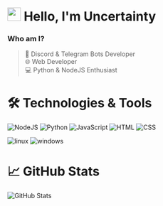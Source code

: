 # <img src="https://media.giphy.com/media/hvRJCLFzcasrR4ia7z/giphy.gif" width="30px"> Hello, I'm Uncertainty
  
  ### Who am I?
> :robot: Discord & Telegram Bots Developer  
> :globe_with_meridians: Web Developer  
> :computer: Python & NodeJS Enthusiast

  # 🛠️ Technologies & Tools
  
  ![NodeJS](https://img.shields.io/badge/-NodeJS-090909?style=for-the-badge&logo=node.js&logoColor=339933)
  ![Python](https://img.shields.io/badge/-Python-090909?style=for-the-badge&logo=python&logoColor=3776AB)
  ![JavaScript](https://img.shields.io/badge/-JavaScript-090909?style=for-the-badge&logo=javascript&logoColor=F7DF1E)
  ![HTML](https://img.shields.io/badge/-HTML-090909?style=for-the-badge&logo=html5&logoColor=E34F26)
  ![CSS](https://img.shields.io/badge/-CSS-090909?style=for-the-badge&logo=css3&logoColor=1572B6)
  
  ![linux](https://img.shields.io/badge/-linux-090909?style=for-the-badge&logo=linux&logoColor=FCC624)
  ![windows](https://img.shields.io/badge/-windows-090909?style=for-the-badge&logo=windows&logoColor=0078D6)

  # :chart_with_upwards_trend: GitHub Stats
  ![GitHub Stats](https://github-readme-stats.vercel.app/api?username=uncertainty403&show_icons=true&theme=dark&hide_border=true)
</div>
